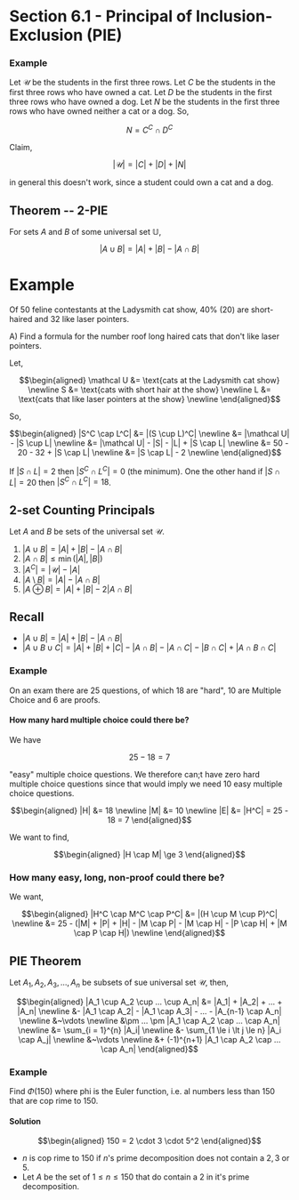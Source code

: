 
# Section 6.1 - Principal of Inclusion-Exclusion (PIE)

### Example

Let $\mathcal U$ be the students in the first three rows. Let $C$ be the students in the first three rows who have owned a cat. Let $D$ be the students in the first three rows who have owned a dog. Let $N$ be the students in the first three rows who have owned neither a cat or a dog. So,

$$
    N = C^C \cap D^C
$$

Claim,

$$
    |\mathcal U| = |C| + |D| + |N|
$$

in general this doesn't work, since a student could own a cat and a dog.

## Theorem -- 2-PIE

For sets $A$ and $B$ of some universal set $\mathbb U$,

$$
    |A \cup B| = |A| + |B| - |A \cap B|
$$

# Example

Of $50$ feline contestants at the Ladysmith cat show, $40\%$ ($20$) are short-haired and $32$ like laser pointers.

A) Find a formula for the number roof long haired cats that don't like laser pointers.

Let,

$$\begin{aligned}
    \mathcal U &= \text{cats at the Ladysmith cat show} \newline
    S &= \text{cats with short hair at the show} \newline
    L &= \text{cats that like laser pointers at the show} \newline
\end{aligned}$$

So,

$$\begin{aligned}
    |S^C \cap L^C| &= |(S \cup L)^C| \newline
    &= |\mathcal U| - |S \cup L| \newline
    &= |\mathcal U| - |S| - |L| + |S \cap L| \newline
    &= 50 - 20 - 32 + |S \cap L| \newline
    &= |S \cap L| - 2 \newline
\end{aligned}$$

If $\left|S \cap L\right| = 2$ then $\left|S^C \cap L^C\right| = 0$ (the minimum). One the other hand if $|S \cap L| = 20$ then $\left|S^C \cap L^C\right| = 18$.

## 2-set Counting Principals

Let $A$ and $B$ be sets of the universal set $\mathcal U$.

1. $\left| A \cup B \right| = \left| A \right| + \left| B \right| - \left| A \cap B \right|$
2. $\left| A \cap B \right| \le \min(\left| A \right|,\left| B \right|)$
3. $\left| A^C \right| = \left| \mathcal U \right| - \left| A \right|$
4. $\left| A \setminus B \right| =  \left| A \right| - \left| A \cap B \right|$
5. $\left| A \oplus B \right| = \left| A \right| + \left| B \right| - 2\left| A \cap B \right|$


## Recall

* $|A \cup B| = |A| + |B| - |A \cap B|$
* $|A \cup B \cup C| = |A|+|B|+|C|-|A \cap B|-|A \cap C| - |B \cap C| + |A \cap B \cap C|$

### Example

On an exam there are 25 questions, of which 18 are "hard", 10 are Multiple Choice and 6 are proofs.

#### How many hard multiple choice could there be?

We have

$$
    25 - 18 = 7
$$

"easy" multiple choice questions. We therefore can;t have zero hard multiple choice questions since that would imply we need 10 easy multiple choice questions.

$$\begin{aligned}
    |H| &= 18 \newline
    |M| &= 10 \newline
    |E| &= |H^C| = 25 - 18 = 7
\end{aligned}$$

We want to find,

$$\begin{aligned}
    |H \cap M| \ge 3
\end{aligned}$$

### How many easy, long, non-proof could there be?

We want,

$$\begin{aligned}
    |H^C \cap M^C \cap P^C| &= |(H \cup M \cup P)^C| \newline
    &= 25 - (|M| + |P| + |H| - |M \cap P| - |M \cap H| - |P \cap H| + |M \cap P \cap H|) \newline
\end{aligned}$$

## PIE Theorem

Let $A_1,A_2,A_3,…,A_n$ be subsets of sue universal set $\mathcal U$, then,

$$\begin{aligned}
    |A_1 \cup A_2 \cup … \cup A_n| &= |A_1| + |A_2| + … + |A_n| \newline
    &- |A_1 \cap A_2| - |A_1 \cap A_3| - … - |A_{n-1} \cap A_n| \newline
    &~\vdots \newline
    &\pm … \pm |A_1 \cap A_2 \cap … \cap A_n| \newline
    &= \sum_{i = 1}^{n} |A_i| \newline
    &- \sum_{1 \le i \lt j \le n} |A_i \cap A_j| \newline
    &~\vdots \newline
    &+ (-1)^{n+1} |A_1 \cap A_2 \cap … \cap A_n|
\end{aligned}$$

### Example

Find $\Phi(150)$ where phi is the Euler function, i.e. al numbers less than $150$ that are cop rime to $150$.

#### Solution

$$\begin{aligned}
    150 = 2 \cdot 3 \cdot 5^2
\end{aligned}$$

* $n$ is cop rime to $150$ if $n$'s prime decomposition does not contain a $2,3$ or $5$.
* Let $A$ be the set of $1 \le n \le 150$ that do contain a $2$ in it's prime decomposition.
